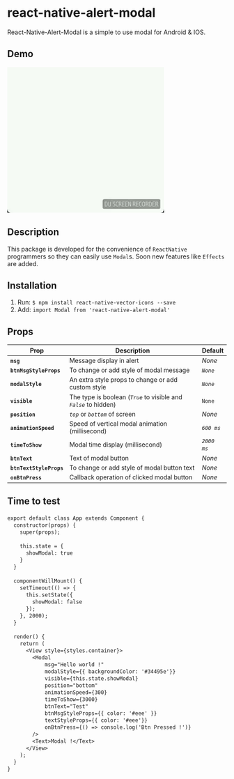 # react-native-alert-modal
React-Native-Alert-Modal is a simple to use modal for Android &amp; IOS.

## Demo

![Screenshot of RNAlertModal](https://raw.githubusercontent.com/blackhair/react-native-alert-modal/master/demo/demo.gif)

## Description

This package is developed for the convenience of `ReactNative` programmers so they can easily use `Modal`s.
Soon new features like `Effects` are added.

## Installation

1. Run: `$ npm install react-native-vector-icons --save`
2. Add: `import Modal from 'react-native-alert-modal'`

## Props

| Prop | Description | Default |
|---|---|---|
|**`msg`**|Message display in alert |*None*|
|**`btnMsgStyleProps`**|To change or add style of modal message |*`None`*|
|**`modalStyle`**|An extra style props to change or add custom style |*`None`*|
|**`visible`**|The type is boolean (*`True`* to visible and *`False`* to hidden) |`None`|
|**`position`**|*`top`* or *`bottom`* of screen|*None*|
|**`animationSpeed`**|Speed of vertical modal animation (millisecond) |*`600 ms`*|
|**`timeToShow`**|Modal time display (millisecond)|*`2000 ms`*|
|**`btnText`**|Text of modal button |*None*|
|**`btnTextStyleProps`**|To change or add style of modal button text|*None*|
|**`onBtnPress`**|Callback operation of clicked modal button|*None*|


## Time to test

    export default class App extends Component {
      constructor(props) {
        super(props);

        this.state = {
          showModal: true
        }
      }

      componentWillMount() {
        setTimeout(() => {
          this.setState({
            showModal: false
          });
        }, 2000);
      }

      render() {
        return (
          <View style={styles.container}> 
            <Modal 
                msg="Hello world !"
                modalStyle={{ backgroundColor: '#34495e'}}
                visible={this.state.showModal}
                position="bottom"
                animationSpeed={300}
                timeToShow={3000}
                btnText="Test"
                btnMsgStyleProps={{ color: '#eee' }}
                textStyleProps={{ color: '#eee'}}
                onBtnPress={() => console.log('Btn Pressed !')}
            />
            <Text>Modal !</Text>
          </View>
        );
      }
    }
